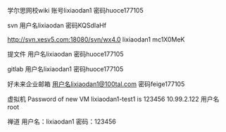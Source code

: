 学尔思网校wiki
账号lixiaodan1
密码huoce177105

svn
用户名lixiaodan
密码KQSdIaHf

http://svn.xesv5.com:18080/svn/wx4.0
lixiaodan1
mc1X0MeK

提文件
用户名lixiaodan
密码huoce177105

gitlab
用户名lixiaodan1
密码huoce177105

好未来企业邮箱
用户名lixiaodan1@100tal.com
密码feige177105

虚拟机
Password of new VM lixiaodan1-test1 is 123456   10.99.2.122
用户名root

禅道
用户名：lixiaodan1
密码：123456